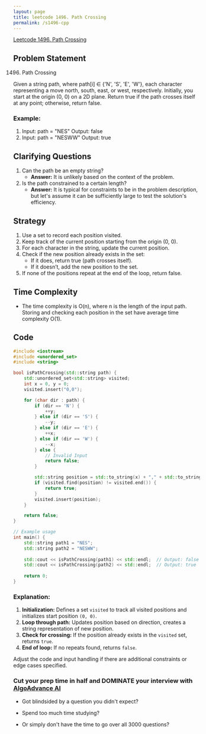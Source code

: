 ```yaml
---
layout: page
title: leetcode 1496. Path Crossing
permalink: /s1496-cpp
---
```

[Leetcode 1496. Path Crossing](https://algoadvance.github.io/algoadvance/l1496)
## Problem Statement

1496. Path Crossing

Given a string path, where path[i] ∈ {'N', 'S', 'E', 'W'}, each character representing a move north, south, east, or west, respectively. Initially, you start at the origin (0, 0) on a 2D plane. Return true if the path crosses itself at any point; otherwise, return false.

### Example:
1. Input: path = "NES"
   Output: false 
2. Input: path = "NESWW"
   Output: true

## Clarifying Questions
1. Can the path be an empty string? 
   - **Answer:** It is unlikely based on the context of the problem.
2. Is the path constrained to a certain length?
   - **Answer:** It is typical for constraints to be in the problem description, but let's assume it can be sufficiently large to test the solution's efficiency.

## Strategy
1. Use a set to record each position visited.
2. Keep track of the current position starting from the origin (0, 0).
3. For each character in the string, update the current position.
4. Check if the new position already exists in the set:
   - If it does, return true (path crosses itself).
   - If it doesn’t, add the new position to the set.
5. If none of the positions repeat at the end of the loop, return false.

## Time Complexity
- The time complexity is O(n), where n is the length of the input path. Storing and checking each position in the set have average time complexity O(1).

## Code

```cpp
#include <iostream>
#include <unordered_set>
#include <string>

bool isPathCrossing(std::string path) {
    std::unordered_set<std::string> visited;
    int x = 0, y = 0;
    visited.insert("0,0");

    for (char dir : path) {
        if (dir == 'N') {
            ++y;
        } else if (dir == 'S') {
            --y;
        } else if (dir == 'E') {
            ++x;
        } else if (dir == 'W') {
            --x;
        } else {
            // Invalid Input
            return false;
        }

        std::string position = std::to_string(x) + "," + std::to_string(y);
        if (visited.find(position) != visited.end()) {
            return true;
        }
        visited.insert(position);
    }

    return false;
}

// Example usage
int main() {
    std::string path1 = "NES";
    std::string path2 = "NESWW";
    
    std::cout << isPathCrossing(path1) << std::endl;  // Output: false
    std::cout << isPathCrossing(path2) << std::endl;  // Output: true
    
    return 0;
}
```

### Explanation:
1. **Initialization:** Defines a set `visited` to track all visited positions and initializes start position `(0, 0)`.
2. **Loop through path:** Updates position based on direction, creates a string representation of new position.
3. **Check for crossing:** If the position already exists in the `visited` set, returns `true`.
4. **End of loop:** If no repeats found, returns `false`. 

Adjust the code and input handling if there are additional constraints or edge cases specified.


### Cut your prep time in half and DOMINATE your interview with [AlgoAdvance AI](https://algoAdvance.com)

- Got blindsided by a question you didn't expect?

- Spend too much time studying?

- Or simply don't have the time to go over all 3000 questions?

